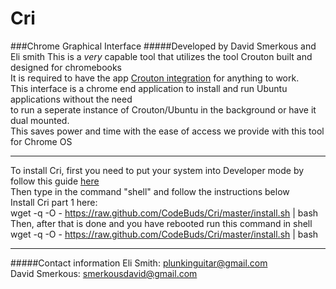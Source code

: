 # Cri
###Chrome Graphical Interface
#####Developed by David Smerkous and Eli smith
This is a *very* capable tool that utilizes the tool Crouton built and designed for chromebooks<br>
It is required to have the app <a href="https://chrome.google.com/webstore/detail/crouton-integration/gcpneefbbnfalgjniomfjknbcgkbijom" target="_new">Crouton integration</a> for anything to work.<br>
This interface is a chrome end application to install and run Ubuntu applications without the need<br>
to run a seperate instance of Crouton/Ubuntu in the background or have it dual mounted.<br>
This saves power and time with the ease of access we provide with this tool for Chrome OS <br>
______
To install Cri, first you need to put your system into Developer mode by follow this guide <a href="http://www.howtogeek.com/210817/how-to-enable-developer-mode-on-your-chromebook/" target="_new">here</a><br>
Then type in the command "shell" and follow the instructions below <br>
Install Cri part 1 here: <br>
    wget -q -O - https://raw.github.com/CodeBuds/Cri/master/install.sh | bash <br>
Then, after that is done and you have rebooted run this command in shell <br>
    wget -q -O - https://raw.github.com/CodeBuds/Cri/master/install.sh | bash <br>
 ______
#####Contact information
Eli Smith: plunkinguitar@gmail.com <br>
David Smerkous: smerkousdavid@gmail.com <br>
